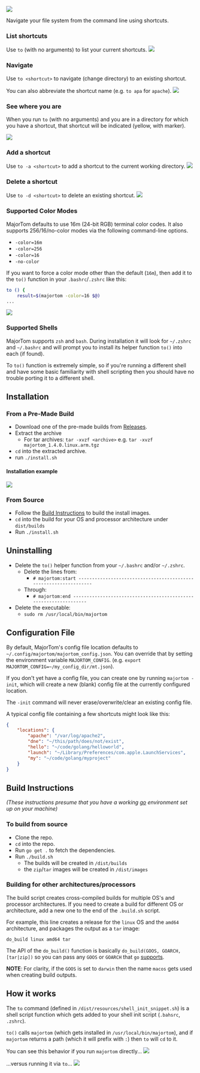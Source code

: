 ![](docs/img/majortom_banner.png)

Navigate your file system from the command line using shortcuts.

### List shortcuts
Use `to` (with no arguments) to list your current shortcuts.
![](docs/img/majortom_get_shortcuts.png)

### Navigate
Use `to <shortcut>` to navigate (change directory) to an existing shortcut.

You can also abbreviate the shortcut name (e.g. `to apa` for `apache`).
![](docs/img/majortom_cd_to_apache.png)

### See where you are
When you run `to` (with no arguments) and you are in a directory for which you have a shortcut, that shortcut will be indicated (yellow, with marker).

![](docs/img/majortom_show_current.png)
### Add a shortcut
Use `to -a <shortcut>` to add a shortcut to the current working directory.
![](docs/img/majortom_add_shortcut.png)

### Delete a shortcut
Use `to -d <shortcut>` to delete an existing shortcut.
![](docs/img/majortom_delete_shortcut.png)


### Supported Color Modes
MajorTom defaults to use 16m (24-bit RGB) terminal color codes. It also supports 256/16/no-color modes via the
following command-line options.  

- `-color=16m`
- `-color=256`
- `-color=16`
- `-no-color`

If you want to force a color mode other than the default (`16m`), then add it to the `to()` function
in your `.bashrc`/`.zshrc` like this:

```bash
to () {
    result=$(majortom -color=16 $@)
...
```

![](docs/img/majortom_colors.png)

### Supported Shells
MajorTom supports `zsh` and `bash`.  During installation it will look for `~/.zshrc` and `~/.bashrc` 
and will prompt you to install its helper function `to()` into each (if found).

To `to()` function is extremely simple, so if you're running a different shell and have some basic
familiarity with shell scripting then you should have no trouble porting it to a different shell.

## Installation

### From a Pre-Made Build
- Download one of the pre-made builds from [Releases](https://github.com/epmoyer/majortom/releases).
- Extract the archive
    - For tar archives: `tar -xvzf <archive>` e.g. `tar -xvzf majortom_1.4.0.linux.arm.tgz`
- `cd` into the extracted archive.
- run `./install.sh`

#### Installation example
![](docs/img/majortom_install.png)

### From Source
- Follow the [Build Instructions](#build-instructions) to build the install images.
- `cd` into the build for your OS and processor architecture under `dist/builds`
- Run `./install.sh`

## Uninstalling
- Delete the `to()` helper function from your `~/.bashrc` and/or `~/.zshrc`.
    - Delete the lines from:
        -  `# majortom:start -----------------------------------------------------------------` 
    - Through:
        - `# majortom:end -----------------------------------------------------------------`
- Delete the executable:
    - `sudo rm /usr/local/bin/majortom`

## Configuration File
By default, MajorTom's config file location defaults to `~/.config/majortom/majortom_config.json`.  You can override that by setting the environment variable `MAJORTOM_CONFIG`.  (e.g. `export MAJORTOM_CONFIG=~/my_config_dir/mt.json`).

If you don't yet have a config file, you can create one by running `majortom -init`, which will create a new (blank) config file at the currently configured location.

The `-init` command will never erase/overwrite/clear an existing config file.

A typical config file containing a few shortcuts might look like this:

```json
{
    "locations": {
        "apache": "/var/log/apache2",
        "dne": "~/this/path/does/not/exist",
        "hello": "~/code/golang/helloworld",
        "launch": "~/Library/Preferences/com.apple.LaunchServices",
        "my": "~/code/golang/myproject"
    }
}
```

## Build Instructions
_(These instructions presume that you have a working [go](https://go.dev) environment set up on your machine)_

### To build from source
- Clone the repo.
- `cd` into the repo.
- Run `go get .` to fetch the dependencies.
- Run `./build.sh`
    - The builds will be created in `/dist/builds`
    - the `zip`/`tar` images will be created in `/dist/images`

### Building for other architectures/processors
The build script creates cross-compiled builds for multiple OS's and processor architectures.  If you need to create a build for different OS or architecture, add a new one to the end of the `.build.sh` script.

For example, this line creates a release for the `linux` OS and the `amd64` architecture, and packages the output as a `tar` image:

`do_build linux amd64 tar`

The API of the `do_build()` function is basically `do_build(GOOS, GOARCH, [tar|zip])` so you can pass any `GOOS` or `GOARCH` that `go` [supports](https://go.dev/doc/install/source#environment).

**NOTE**: For clarity, if the `GOOS` is set to `darwin` then the name `macos` gets used when creating build outputs. 

## How it works
The `to` command (defined in `/dist/resources/shell_init_snippet.sh`) is a shell script function which gets added to your shell init script (`.bahsrc`, `.zshrc`).

`to()` calls `majortom` (which gets installed in `/usr/local/bin/majortom`), and if `majortom` returns a path (which it will prefix with `:`) then `to` will `cd` to it.

You can see this behavior if you run `majortom` directly...
![](docs/img/majortom_direct_execution_apache.png)

...versus running it via `to`...
![](docs/img/majortom_cd_to_apache.png)